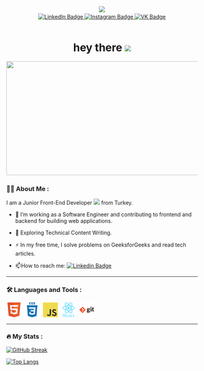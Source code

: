 <div id="header" align="center">
  <img src="https://media.giphy.com/media/v1.Y2lkPTc5MGI3NjExODI2OTlkMmMwZDdmZTk4ZTk5NzBkMjhiNWM1ZjMwOTA2ZGEzMGY0YiZlcD12MV9pbnRlcm5hbF9naWZzX2dpZklkJmN0PWc/PB5LE3Dcg3PeE/giphy.gif" width="100"/>
</div>

<div id="badges" align="center">
  <a href="https://www.linkedin.com/in/beyaztash/">
    <img src="https://img.shields.io/badge/LinkedIn-blue?style=for-the-badge&logo=linkedin&logoColor=white" alt="LinkedIn Badge"/>
  </a>
  <a href="your-youtube-URL">
    <img src="https://img.shields.io/badge/YouTube-red?style=for-the-badge&logo=youtube&logoColor=white" alt="Instagram Badge"/>
  </a>
  <a href="https://vk.com/beyaztash">
    <img src="https://img.shields.io/badge/Twitter-blue?style=for-the-badge&logo=twitter&logoColor=white" alt="VK Badge"/>
  </a>
</div>

<div align="center">
<img src="https://komarev.com/ghpvc/?username=beyaztashdev&style=flat-square&color=blue" alt=""/>
</div>
  
<h1 align="center">
  hey there
  <img src="https://media.giphy.com/media/hvRJCLFzcasrR4ia7z/giphy.gif" width="30px"/>
</h1>

<div align="center">
  <img src="https://media.giphy.com/media/dWesBcTLavkZuG35MI/giphy.gif" width="600" height="300"/>
</div>

### :woman_technologist: About Me :

I am a Junior Front-End Developer <img src="https://media.giphy.com/media/WUlplcMpOCEmTGBtBW/giphy.gif" width="30"> from Turkey.

- :telescope: I’m working as a Software Engineer and contributing to frontend and backend for building web applications.

- :seedling: Exploring Technical Content Writing.

- :zap: In my free time, I solve problems on GeeksforGeeks and read tech articles.

- :mailbox:How to reach me: [![Linkedin Badge](https://img.shields.io/badge/-kakbar-blue?style=flat&logo=Linkedin&logoColor=white)](your-linkedin-url)

---

### :hammer_and_wrench: Languages and Tools :

<div>
  <img src="https://github.com/devicons/devicon/blob/master/icons/html5/html5-original.svg" title="HTML5" alt="HTML" width="40" height="40"/>&nbsp;
  <img src="https://github.com/devicons/devicon/blob/master/icons/css3/css3-plain-wordmark.svg"  title="CSS3" alt="CSS" width="40" height="40"/>&nbsp;
  <img src="https://github.com/devicons/devicon/blob/master/icons/javascript/javascript-original.svg" title="JavaScript" alt="JavaScript" width="40" height="40"/>&nbsp;
  <img src="https://github.com/devicons/devicon/blob/master/icons/react/react-original-wordmark.svg" title="React" alt="React" width="40" height="40"/>&nbsp;
  <img src="https://github.com/devicons/devicon/blob/master/icons/git/git-original-wordmark.svg" title="Git" **alt="Git" width="40" height="40"/>
</div>

---

### :fire: My Stats :

[![GitHub Streak](http://github-readme-streak-stats.herokuapp.com?user=beyaztashdev&theme=dark&background=000000&stroke=C201EB&ring=2CEB24&fire=EB39B7)](https://git.io/streak-stats)

[![Top Langs](https://github-readme-stats.vercel.app/api/top-langs/?username=beyaztashdev&layout=compact&theme=vision-friendly-dark)](https://github.com/anuraghazra/github-readme-stats)

